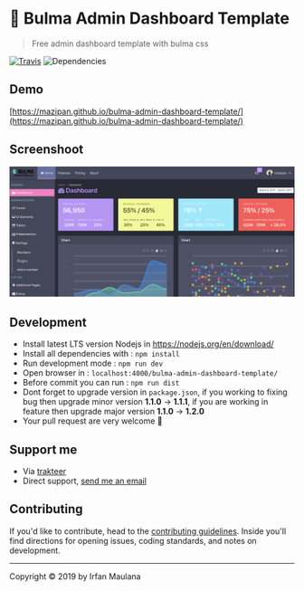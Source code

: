 # :honeybee: Bulma Admin Dashboard Template

> Free admin dashboard template with bulma css

[![Travis](https://img.shields.io/travis/mazipan/bulma-admin-dashboard-template.svg)](https://travis-ci.org/mazipan/bulma-admin-dashboard-template) ![Dependencies](https://img.shields.io/david/mazipan/bulma-admin-dashboard-template.svg)

## Demo

[https://mazipan.github.io/bulma-admin-dashboard-template/](https://mazipan.github.io/bulma-admin-dashboard-template/)

## Screenshoot

![Screenshoot](screenshoot.png)

## Development

+ Install latest LTS version Nodejs in https://nodejs.org/en/download/
+ Install all dependencies with : `npm install`
+ Run development mode : `npm run dev`
+ Open browser in : `localhost:4000/bulma-admin-dashboard-template/`
+ Before commit you can run : `npm run dist`
+ Dont forget to upgrade version in `package.json`, if you working to fixing bug then upgrade minor version **1.1.0** -> **1.1.1**, if you are working in feature then upgrade major version **1.1.0** -> **1.2.0**
+ Your pull request are very welcome :pray:

## Support me

- Via [trakteer](https://trakteer.id/mazipan)
- Direct support, [send me an email](mailto:mazipanneh@gmail.com)

## Contributing

If you'd like to contribute, head to the [contributing guidelines](/CONTRIBUTING.md). Inside you'll find directions for opening issues, coding standards, and notes on development.

* * *

Copyright © 2019 by Irfan Maulana

